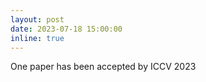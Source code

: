 ```yaml
---
layout: post
date: 2023-07-18 15:00:00
inline: true
---
```


One paper has been accepted by ICCV 2023
